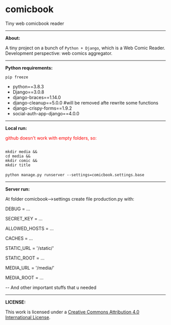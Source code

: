 # comicbook
Tiny web comicbook reader


<hr>
<strong>About:</strong>

A tiny project on a bunch of <code>Python + Django</code>, which is a Web Comic Reader. Development perspective: web comics aggregator.


<hr>
<strong>Python requirements:</strong>

<code>pip freeze</code>
<ul>
<li>python==3.8.3</li>
<li>Django==3.0.8</li>
<li>django-braces==1.14.0</li>
<li>django-cleanup==5.0.0 #will be removed afte rewrite some functions</li>
<li>django-crispy-forms==1.9.2</li>
<li>social-auth-app-django==4.0.0</li>
</ul>

<hr>
<strong>Local run:</strong>

<p style="color: red;">github doesn't work with empty folders, so:</p>
<code>
mkdir media &&
cd media &&
mkdir comic &&
mkdir title
</code>
<br>
<code>python manage.py runserver --settings=comicbook.settings.base</code>


<hr>
<strong>Server run:</strong>

At folder comicbook-->settings create file  production.py with:

<p>DEBUG = ...</p>
<p>SECRET_KEY = ...</p>
<p>ALLOWED_HOSTS = ...</p>
<p>CACHES = ...</p>
<p>STATIC_URL = '/static/'</p>
<p>STATIC_ROOT = ...</p>
<p>MEDIA_URL = '/media/'</p>
<p>MEDIA_ROOT = ...</p>

-- And other important stuffs that u needed


<hr>
<strong>LICENSE:</strong>

This work is licensed under a <a href="http://creativecommons.org/licenses/by/4.0/" rel="nofollow">Creative Commons Attribution 4.0 International License</a>.
